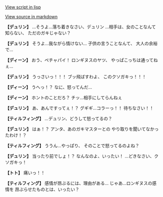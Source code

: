 [View script in lisp](../scripts/1320302.txt)

[View source in markdown](1320302.md)

**【デュリン】**
…そうよ…落ち着きなさい、デュリン
…相手は、女のことなんて知らない、
ただのガキじゃない？

**【デュリン】**
そうよ…我ながら情けない…
子供の言うことなんて、
大人の余裕で…

**【ディーン】**
おう、ペチャパイ！
ロンギヌスのヤツ、
やっぱこっちは通ってねぇ…

**【デュリン】**
うっさいっ！！！
ブッ飛ばすわよ、
このクソガキっ！！！

**【ディーン】**
うへっ！？
なに、怒ってんだ…

**【ディーン】**
ホントのことだろ？
チッ…相手にしてらんねぇ

**【デュリン】**
あ、あんですってぇ！？
グギギ…コラーっ！！
待ちなさい！！

**【ティルフィング】**
…デュリン、どうして怒ってるの？

**【デュリン】**
はぁ！？
アンタ、あのガキマスターとの
やり取りを聞いてなかったわけ！？

**【ティルフィング】**
ううん…やっぱり、
そのことで怒ってるのよね？

**【デュリン】**
当ったり前でしょ！？
なんなのよ、いったい！
…どきなさい、クソガキっ！

**【トト】**
痛いっ！！

**【ティルフィング】**
感情が昂ぶるには、理由がある…
じゃあ…ロンギヌスの感情を
昂ぶらせたものとは、いったい？